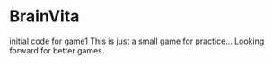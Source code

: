 # BrainVita
initial code for game1
This is just a small game for practice... Looking forward for better games.
